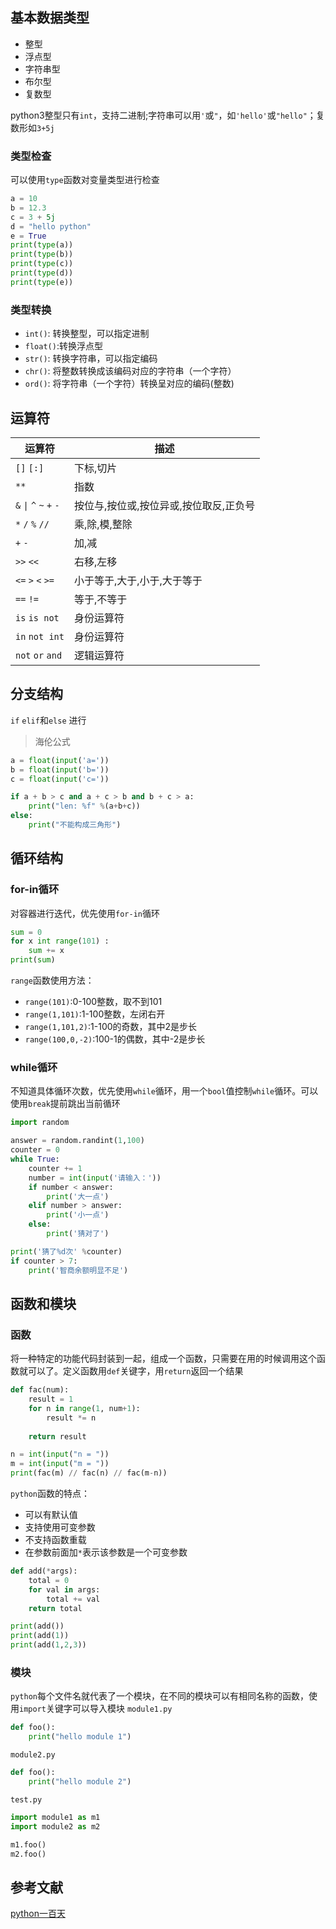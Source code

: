 ## 基本数据类型
- 整型
- 浮点型
- 字符串型
- 布尔型
- 复数型

python3整型只有`int`，支持二进制;字符串可以用`'`或`"`，如`'hello'`或`"hello"`；复数形如`3+5j`

### 类型检查
可以使用`type`函数对变量类型进行检查
```python
a = 10
b = 12.3
c = 3 + 5j
d = "hello python"
e = True
print(type(a))
print(type(b))
print(type(c))
print(type(d))
print(type(e))
```
### 类型转换
- `int()`: 转换整型，可以指定进制
- `float()`:转换浮点型
- `str()`: 转换字符串，可以指定编码
- `chr()`: 将整数转换成该编码对应的字符串（一个字符）
- `ord()`: 将字符串（一个字符）转换呈对应的编码(整数)

## 运算符
|运算符|描述|
|---|---|
|`[]` `[:]`|下标,切片|
|`**`|指数|
|`&` <code>&#124;</code> `^` `~` `+` `-`|按位与,按位或,按位异或,按位取反,正负号|
|`*` `/` `%` `//`|乘,除,模,整除|
|`+` `-`|加,减|
|`>>` `<<`|右移,左移|
|`<=` `>` `<` `>=`|小于等于,大于,小于,大于等于|
|`==` `!=`|等于,不等于|
|`is` `is not`|身份运算符|
|`in` `not int`|身份运算符|
|`not` `or` `and`|逻辑运算符|

## 分支结构
`if` `elif`和`else` 进行

>海伦公式
```python
a = float(input('a='))
b = float(input('b='))
c = float(input('c='))

if a + b > c and a + c > b and b + c > a:
    print("len: %f" %(a+b+c))
else:
    print("不能构成三角形")
```

## 循环结构
### for-in循环
对容器进行迭代，优先使用`for-in`循环
```python
sum = 0
for x int range(101) :
    sum += x
print(sum)
```
`range`函数使用方法：
- `range(101)`:0-100整数，取不到101
- `range(1,101)`:1-100整数，左闭右开
- `range(1,101,2)`:1-100的奇数，其中2是步长
- `range(100,0,-2)`:100-1的偶数，其中-2是步长

### while循环
不知道具体循环次数，优先使用`while`循环，用一个`bool`值控制`while`循环。可以使用`break`提前跳出当前循环

```python
import random

answer = random.randint(1,100)
counter = 0
while True:
    counter += 1
    number = int(input('请输入：'))
    if number < answer:
        print('大一点')
    elif number > answer:
        print('小一点')
    else:
        print('猜对了')

print('猜了%d次' %counter)
if counter > 7:
    print('智商余额明显不足')
```

## 函数和模块
### 函数
将一种特定的功能代码封装到一起，组成一个函数，只需要在用的时候调用这个函数就可以了。定义函数用`def`关键字，用`return`返回一个结果

```python
def fac(num):
    result = 1
    for n in range(1, num+1):
        result *= n
    
    return result

n = int(input("n = "))
m = int(input("m = "))
print(fac(m) // fac(n) // fac(m-n))
```
`python`函数的特点：
- 可以有默认值
- 支持使用可变参数
- 不支持函数重载
- 在参数前面加`*`表示该参数是一个可变参数

```python
def add(*args):
    total = 0
    for val in args:
        total += val
    return total

print(add())
print(add(1))
print(add(1,2,3))
```

### 模块
`python`每个文件名就代表了一个模块，在不同的模块可以有相同名称的函数，使用`import`关键字可以导入模块
`module1.py`
```python
def foo():
    print("hello module 1")
```
`module2.py`
```python
def foo():
    print("hello module 2")
```
`test.py`
```python
import module1 as m1
import module2 as m2

m1.foo()
m2.foo()
```


## 参考文献
[python一百天](https://github.com/jackfrued/Python-100-Days)